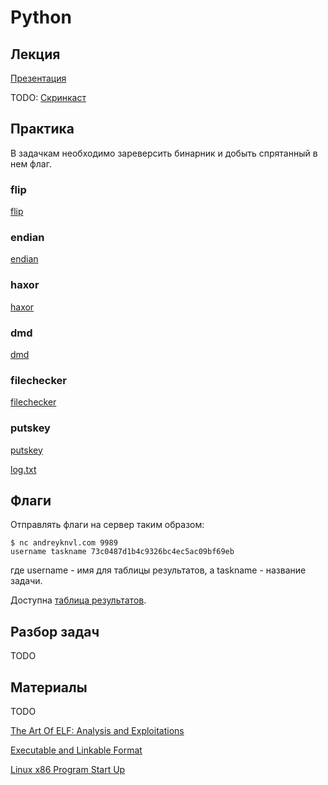 Python
======

## Лекция

[Презентация](https://github.com/xairy/mipt-ctf/blob/master/04-binary/02-reverse/slides.pdf)

TODO: [Скринкаст](TODO)


## Практика

В задачкам необходимо зареверсить бинарник и добыть спрятанный в нем флаг.

### flip

[flip](https://github.com/xairy/mipt-ctf/blob/master/04-binary/02-reverse/tasks/flip)

### endian

[endian](https://github.com/xairy/mipt-ctf/blob/master/04-binary/02-reverse/tasks/endian)

### haxor

[haxor](https://github.com/xairy/mipt-ctf/blob/master/04-binary/02-reverse/tasks/haxor)

### dmd

[dmd](https://github.com/xairy/mipt-ctf/blob/master/04-binary/02-reverse/tasks/dmd)

### filechecker

[filechecker](https://github.com/xairy/mipt-ctf/blob/master/04-binary/02-reverse/tasks/filechecker)

### putskey

[putskey](https://github.com/xairy/mipt-ctf/blob/master/04-binary/02-reverse/tasks/putskey)

[log.txt](https://github.com/xairy/mipt-ctf/blob/master/04-binary/02-reverse/tasks/log.txt)



## Флаги

Отправлять флаги на сервер таким образом:
```
$ nc andreyknvl.com 9989
username taskname 73c0487d1b4c9326bc4ec5ac09bf69eb
```
где username - имя для таблицы результатов, а taskname - название задачи.

Доступна [таблица результатов](https://andreyknvl.com/mipt-ctf).


## Разбор задач

TODO


## Материалы

TODO

[The Art Of ELF: Analysis and Exploitations](http://fluxius.handgrep.se/2011/10/20/the-art-of-elf-analysises-and-exploitations/)

[Executable and Linkable Format](https://github.com/0xAX/linux-insides/blob/master/Theory/ELF.md)

[Linux x86 Program Start Up](http://dbp-consulting.com/tutorials/debugging/linuxProgramStartup.html)
